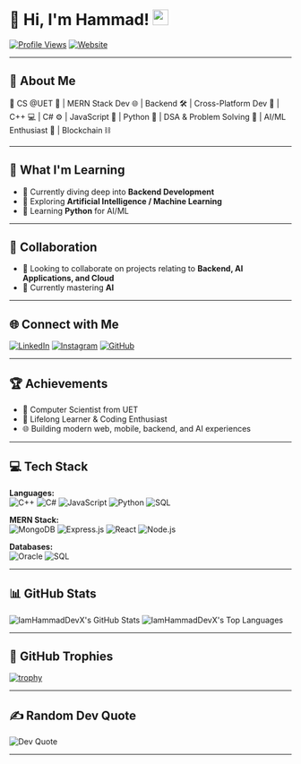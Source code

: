 # 👋 Hi, I'm Hammad! <img src="https://media.giphy.com/media/hvRJCLFzcasrR4ia7z/giphy.gif" width="28">

[![Profile Views](https://komarev.com/ghpvc/?username=IamHammadDevX&style=flat-square)](https://github.com/IamHammadDevX)
[![Website](https://img.shields.io/badge/Portfolio-iamhammaddev.netlify.app-blue?style=flat-square&logo=google-chrome)](http://iamhammaddev.netlify.app/)

---

## 💫 About Me

🔹 CS @UET 🚀 | MERN Stack Dev 🌐 | Backend 🛠️ | Cross-Platform Dev 📱 | C++ 💻 | C# ⚙️ | JavaScript 🔧 | Python 🐍 | DSA & Problem Solving 🧠 | AI/ML Enthusiast 🤖 | Blockchain ⛓️   

---

## 🌱 What I'm Learning

- 🔭 Currently diving deep into **Backend Development**
- 🤖 Exploring **Artificial Intelligence / Machine Learning**
- 🐍 Learning **Python** for AI/ML

---

## 🤝 Collaboration

- 👯 Looking to collaborate on projects relating to **Backend, AI Applications, and Cloud**
- 🌱 Currently mastering **AI**

---

## 🌐 Connect with Me

[![LinkedIn](https://img.shields.io/badge/-LinkedIn-0077B5?style=for-the-badge&logo=linkedin&logoColor=white)](https://linkedin.com/in/iamhammaddevx)
[![Instagram](https://img.shields.io/badge/-Instagram-E4405F?style=for-the-badge&logo=instagram&logoColor=white)](https://instagram.com/iamhammad_dev)
[![GitHub](https://img.shields.io/badge/-GitHub-181717?style=for-the-badge&logo=github&logoColor=white)](https://github.com/IamHammadDevX)

---

## 🏆 Achievements

- 🚀 Computer Scientist from UET
- 🌟 Lifelong Learner & Coding Enthusiast
- 🌐 Building modern web, mobile, backend, and AI experiences

---

## 💻 Tech Stack

**Languages:**  
![C++](https://img.shields.io/badge/C++-00599C?style=flat-square&logo=c%2B%2B&logoColor=white)
![C#](https://img.shields.io/badge/C%23-239120?style=flat-square&logo=c-sharp&logoColor=white)
![JavaScript](https://img.shields.io/badge/JavaScript-F7DF1E?style=flat-square&logo=javascript&logoColor=black)
![Python](https://img.shields.io/badge/Python-3776AB?style=flat-square&logo=python&logoColor=white)
![SQL](https://img.shields.io/badge/SQL-4479A1?style=flat-square&logo=sql&logoColor=white)

**MERN Stack:**  
![MongoDB](https://img.shields.io/badge/MongoDB-47A248?style=flat-square&logo=mongodb&logoColor=white)
![Express.js](https://img.shields.io/badge/Express.js-000000?style=flat-square&logo=express&logoColor=white)
![React](https://img.shields.io/badge/React-61DAFB?style=flat-square&logo=react&logoColor=black)
![Node.js](https://img.shields.io/badge/Node.js-339933?style=flat-square&logo=node.js&logoColor=white)

**Databases:**  
![Oracle](https://img.shields.io/badge/Oracle-DB-F80000?style=flat-square&logo=oracle&logoColor=white)
![SQL](https://img.shields.io/badge/SQL-003B57?style=flat-square&logo=sqlite&logoColor=white)

---

## 📊 GitHub Stats

![IamHammadDevX's GitHub Stats](https://github-readme-stats.vercel.app/api?username=IamHammadDevX&show_icons=true&theme=tokyonight)
![IamHammadDevX's Top Languages](https://github-readme-stats.vercel.app/api/top-langs/?username=IamHammadDevX&layout=compact&theme=tokyonight)

---

## 🏅 GitHub Trophies

[![trophy](https://github-profile-trophy.vercel.app/?username=IamHammadDevX&theme=tokyonight)](https://github.com/ryo-ma/github-profile-trophy)

---

## ✍️ Random Dev Quote

![Dev Quote](https://quotes-github-readme.vercel.app/api?type=horizontal&theme=tokyonight)

---

<!--
⭐️ From [IamHammadDevX](https://github.com/IamHammadDevX)
-->
